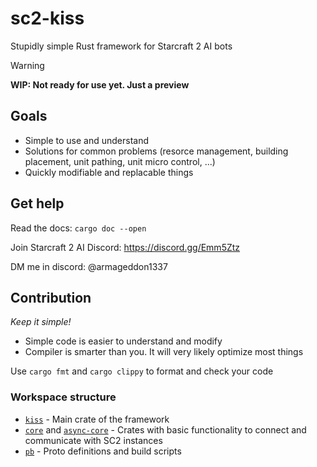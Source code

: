 # sc2-kiss

Stupidly simple Rust framework for Starcraft 2 AI bots

> [!WARNING]
> **WIP: Not ready for use yet. Just a preview**

## Goals

- Simple to use and understand
- Solutions for common problems
	(resorce management, building placement, unit pathing, unit micro control, ...)
- Quickly modifiable and replacable things

## Get help

Read the docs: `cargo doc --open`

Join Starcraft 2 AI Discord: https://discord.gg/Emm5Ztz

DM me in discord: @armageddon1337

## Contribution

*Keep it simple!*
- Simple code is easier to understand and modify
- Compiler is smarter than you. It will very likely optimize most things

Use `cargo fmt` and `cargo clippy` to format and check your code

### Workspace structure

- [`kiss`](kiss) - Main crate of the framework
- [`core`](core) and [`async-core`](async-core) - Crates with basic functionality
	to connect and communicate with SC2 instances
- [`pb`](pb) - Proto definitions and build scripts
